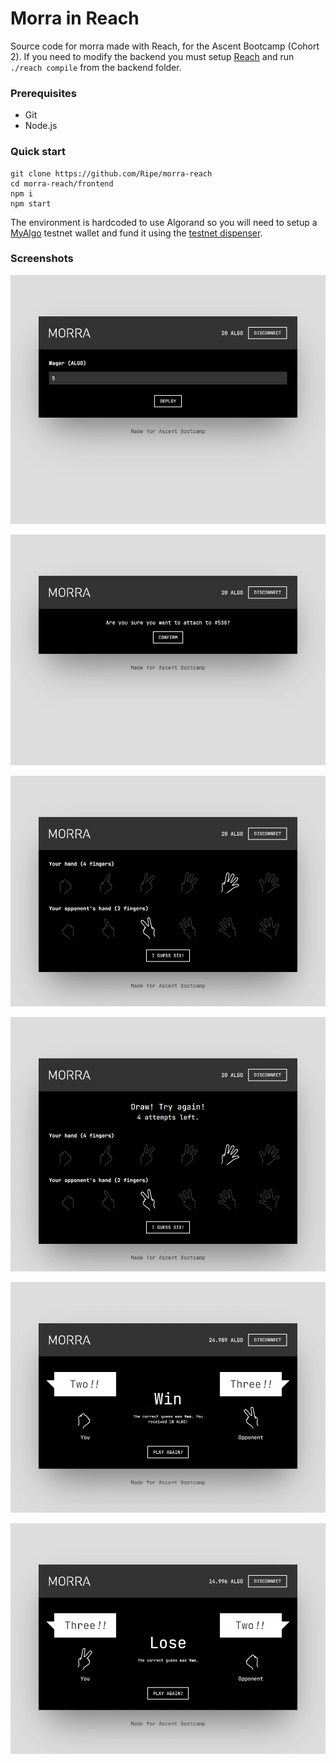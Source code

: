 # Morra in Reach

Source code for morra made with Reach, for the Ascent Bootcamp (Cohort 2). If you need to modify the backend you must setup [Reach](https://docs.reach.sh/quickstart/) and run `./reach compile` from the backend folder.

### Prerequisites

- Git
- Node.js

### Quick start

```
git clone https://github.com/Ripe/morra-reach
cd morra-reach/frontend
npm i
npm start
```

The environment is hardcoded to use Algorand so you will need to setup a [MyAlgo](https://wallet.myalgo.com/) testnet wallet and fund it using the [testnet dispenser](https://bank.testnet.algorand.network/).

### Screenshots

![Screenshot 1](screenshot1.png)

![Screenshot 2](screenshot2.png)

![Screenshot 3](screenshot3.png)

![Screenshot 4](screenshot4.png)

![Screenshot 5](screenshot5.png)

![Screenshot 6](screenshot6.png)
